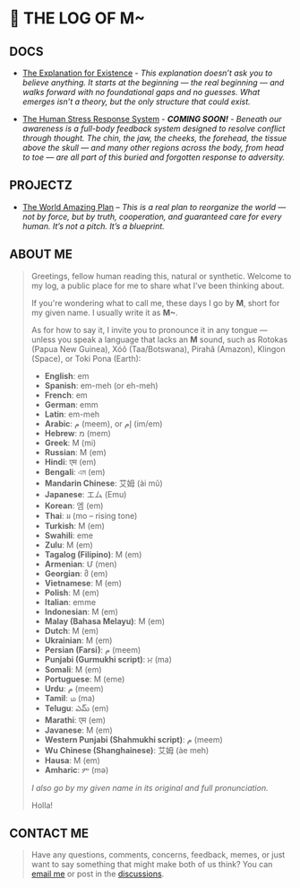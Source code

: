 # 💩 THE LOG OF M~

## DOCS
- [The Explanation for Existence](docs/existence.md) - *This explanation doesn’t ask you to believe anything. It starts at the beginning — the real beginning — and walks forward with no foundational gaps and no guesses. What emerges isn’t a theory, but the only structure that could exist.*

- [The Human Stress Response System](#) - ***COMING SOON!*** - *Beneath our awareness is a full-body feedback system designed to resolve conflict through thought. The chin, the jaw, the cheeks, the forehead, the tissue above the skull — and many other regions across the body, from head to toe — are all part of this buried and forgotten response to adversity.*

## PROJECTZ
- [The World Amazing Plan](https://worldamazing.org/) – *This is a real plan to reorganize the world — not by force, but by truth, cooperation, and guaranteed care for every human. It’s not a pitch. It’s a blueprint.*

## ABOUT ME
> Greetings, fellow human reading this, natural or synthetic. Welcome to my log, a public place for me to share what I've been thinking about.
>
> If you're wondering what to call me, these days I go by **M**, short for my given name. I usually write it as **M~**.
>  
> As for how to say it, I invite you to pronounce it in any tongue — unless you speak a language that lacks an **M** sound, such as Rotokas (Papua New Guinea), Xóõ (Taa/Botswana), Pirahã (Amazon), Klingon (Space), or Toki Pona (Earth):
> - **English**: em  
> - **Spanish**: em-meh (or eh-meh)  
> - **French**: em  
> - **German**: emm
> - **Latin**: em-meh  
> - **Arabic**: م (meem), or إم (im/em)  
> - **Hebrew**: מ (mem)  
> - **Greek**: Μ (mi)  
> - **Russian**: М (em)  
> - **Hindi**: एम (em)  
> - **Bengali**: এম (em)  
> - **Mandarin Chinese**: 艾姆 (ài mǔ)  
> - **Japanese**: エム (Emu)  
> - **Korean**: 엠 (em)  
> - **Thai**: ม (mo – rising tone)  
> - **Turkish**: M (em)  
> - **Swahili**: eme  
> - **Zulu**: M (em)  
> - **Tagalog (Filipino)**: M (em)  
> - **Armenian**: Մ (men)  
> - **Georgian**: მ (em)
> - **Vietnamese**: M (em)  
> - **Polish**: M (em)  
> - **Italian**: emme  
> - **Indonesian**: M (em)  
> - **Malay (Bahasa Melayu)**: M (em)  
> - **Dutch**: M (em)  
> - **Ukrainian**: М (em)  
> - **Persian (Farsi)**: م (meem)  
> - **Punjabi (Gurmukhi script)**: ਮ (ma)  
> - **Somali**: M (em)
> - **Portuguese**: M (eme)  
> - **Urdu**: م (meem)  
> - **Tamil**: ம (ma)  
> - **Telugu**: ఎమ్ (em)  
> - **Marathi**: एम (em)  
> - **Javanese**: M (em)  
> - **Western Punjabi (Shahmukhi script)**: م (meem)  
> - **Wu Chinese (Shanghainese)**: 艾姆 (àe meh)
> - **Hausa**: M (em)  
> - **Amharic**: ም (mə)  
>
> *I also go by my given name in its original and full pronunciation.*
> 
> Holla!

## CONTACT ME
> Have any questions, comments, concerns, feedback, memes, or just want to say something that might make both of us think? You can [email me](mailto:m@worldamazing.org) or post in the [discussions](https://github.com/beakbahama/log/discussions).
